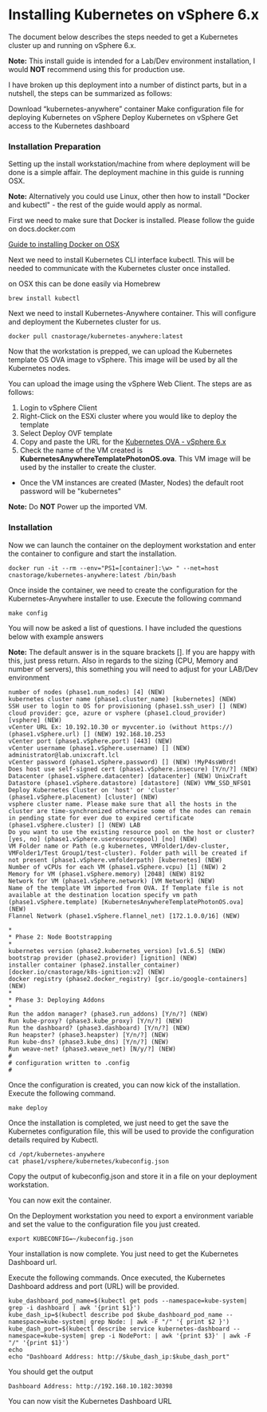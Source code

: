 

# Installing Kubernetes on vSphere 6.x

The document below describes the steps needed to get a Kubernetes cluster up and running on vSphere 6.x.

**Note:** This install guide is intended for a Lab/Dev environment installation, I would **NOT** recommend using this for production use.


I have broken up this deployment into a number of distinct parts, but in a nutshell, the steps can be summarized as follows:

Download “kubernetes-anywhere” container
Make configuration file for deploying Kubernetes on vSphere
Deploy Kubernetes on vSphere
Get access to the Kubernetes dashboard

### Installation Preparation

Setting up the install workstation/machine from where deployment will be done is a simple affair. The deployment machine in this guide is running OSX.

**Note:** Alternatively you could use Linux, other then how to install "Docker and kubectl" - the rest of the guide would apply as normal.

First we need to make sure that Docker is installed. Please follow the guide on docs.docker.com

[Guide to installing Docker on OSX](https://docs.docker.com/docker-for-mac/)

Next we need to install Kubernetes CLI interface kubectl. This will be needed to communicate with the Kubernetes cluster once installed.

on OSX this can be done easily via Homebrew

```
brew install kubectl
```

Next we need to install Kubernetes-Anywhere container. This will configure and deployment the Kubernetes cluster for us.

```
docker pull cnastorage/kubernetes-anywhere:latest
```

Now that the workstation is prepped, we can upload the Kubernetes template OS OVA image to vSphere. This image will be used by all the Kubernetes nodes.

You can upload the image using the vSphere Web Client. The steps are as follows:

1. Login to vSphere Client
2. Right-Click on the ESXi cluster where you would like to deploy the template
3. Select Deploy OVF template
4. Copy and paste the URL for the [Kubernetes OVA - vSphere 6.x](https://storage.googleapis.com/kubernetes-anywhere-for-vsphere-cna-storage/KubernetesAnywhereTemplatePhotonOS.ova)
5. Check the name of the VM created is **KubernetesAnywhereTemplatePhotonOS.ova**. This VM image will be used by the installer to create the cluster.
  * Once the VM instances are created (Master, Nodes) the default root password will be "kubernetes"

**Note:** Do **NOT** Power up the imported VM.

### Installation

Now we can launch the container on the deployment workstation and enter the container to configure and start the installation.

```
docker run -it --rm --env="PS1=[container]:\w> " --net=host cnastorage/kubernetes-anywhere:latest /bin/bash
```

Once inside the container, we need to create the configuration for the Kubernetes-Anywhere installer to use. Execute the following command

```
make config
```

You will now be asked a list of questions. I have included the questions below with example answers

**Note:** The default answer is in the square brackets []. If you are happy with this, just press return. Also in regards to the sizing (CPU, Memory and number of servers), this something you will need to adjust for your LAB/Dev environment

```
number of nodes (phase1.num_nodes) [4] (NEW)
kubernetes cluster name (phase1.cluster_name) [kubernetes] (NEW)
SSH user to login to OS for provisioning (phase1.ssh_user) [] (NEW)
cloud provider: gce, azure or vsphere (phase1.cloud_provider) [vsphere] (NEW)
vCenter URL Ex: 10.192.10.30 or myvcenter.io (without https://) (phase1.vSphere.url) [] (NEW) 192.168.10.253
vCenter port (phase1.vSphere.port) [443] (NEW)
vCenter username (phase1.vSphere.username) [] (NEW) administrator@lab.unixcraft.lcl
vCenter password (phase1.vSphere.password) [] (NEW) !MyP4ssW0rd!
Does host use self-signed cert (phase1.vSphere.insecure) [Y/n/?] (NEW)
Datacenter (phase1.vSphere.datacenter) [datacenter] (NEW) UnixCraft
Datastore (phase1.vSphere.datastore) [datastore] (NEW) VMW_SSD_NFS01
Deploy Kubernetes Cluster on 'host' or 'cluster' (phase1.vSphere.placement) [cluster] (NEW)
vsphere cluster name. Please make sure that all the hosts in the cluster are time-synchronized otherwise some of the nodes can remain in pending state for ever due to expired certificate (phase1.vSphere.cluster) [] (NEW) LAB
Do you want to use the existing resource pool on the host or cluster? [yes, no] (phase1.vSphere.useresourcepool) [no] (NEW)
VM Folder name or Path (e.g kubernetes, VMFolder1/dev-cluster, VMFolder1/Test Group1/test-cluster). Folder path will be created if not present (phase1.vSphere.vmfolderpath) [kubernetes] (NEW)
Number of vCPUs for each VM (phase1.vSphere.vcpu) [1] (NEW) 2
Memory for VM (phase1.vSphere.memory) [2048] (NEW) 8192
Network for VM (phase1.vSphere.network) [VM Network] (NEW)
Name of the template VM imported from OVA. If Template file is not available at the destination location specify vm path (phase1.vSphere.template) [KubernetesAnywhereTemplatePhotonOS.ova] (NEW)
Flannel Network (phase1.vSphere.flannel_net) [172.1.0.0/16] (NEW)

*
* Phase 2: Node Bootstrapping
*
kubernetes version (phase2.kubernetes_version) [v1.6.5] (NEW)
bootstrap provider (phase2.provider) [ignition] (NEW)
installer container (phase2.installer_container) [docker.io/cnastorage/k8s-ignition:v2] (NEW)
docker registry (phase2.docker_registry) [gcr.io/google-containers] (NEW)
*
* Phase 3: Deploying Addons
*
Run the addon manager? (phase3.run_addons) [Y/n/?] (NEW)
Run kube-proxy? (phase3.kube_proxy) [Y/n/?] (NEW)
Run the dashboard? (phase3.dashboard) [Y/n/?] (NEW)
Run heapster? (phase3.heapster) [Y/n/?] (NEW)
Run kube-dns? (phase3.kube_dns) [Y/n/?] (NEW)
Run weave-net? (phase3.weave_net) [N/y/?] (NEW)
#
# configuration written to .config
#
```

Once the configuration is created, you can now kick of the installation. Execute the following command.

```
make deploy
```

Once the installation is completed, we just need to get the save the Kubernetes configuration file, this will be used to provide the configuration details required by Kubectl.

```
cd /opt/kubernetes-anywhere
cat phase1/vsphere/kubernetes/kubeconfig.json
```

Copy the output of kubeconfig.json and store it in a file on your deployment workstation.

You can now exit the container.

On the Deployment workstation you need to export a environment variable and set the value to the configuration file you just created.

```
export KUBECONFIG=~/kubeconfig.json
```

Your installation is now complete. You just need to get the Kubernetes Dashboard url.

Execute the following commands. Once executed, the Kubernetes Dashboard address and port (URL) will be provided.

```
kube_dashboard_pod_name=$(kubectl get pods --namespace=kube-system| grep -i dashboard | awk '{print $1}')
kube_dash_ip=$(kubectl describe pod $kube_dashboard_pod_name --namespace=kube-system| grep Node: | awk -F "/" '{ print $2 }')
kube_dash_port=$(kubectl describe service kubernetes-dashboard --namespace=kube-system| grep -i NodePort: | awk '{print $3}' | awk -F "/" '{print $1}')
echo
echo "Dashboard Address: http://$kube_dash_ip:$kube_dash_port"
```

You should get the output

```
Dashboard Address: http://192.168.10.182:30398
```

You can now visit the Kubernetes Dashboard URL
